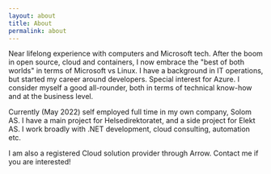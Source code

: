 ```yaml
---
layout: about
title: About
permalink: about
---
```


Near lifelong experience with computers and Microsoft tech. After the boom in open source, cloud and containers, I now embrace the "best of both worlds" in terms of Microsoft vs Linux. I have a background in IT operations, but started my career around developers. Special interest for Azure. I consider myself a good all-rounder, both in terms of technical know-how and at the business level.

Currently (May 2022) self employed full time in my own company, Solom AS. I have a main project for Helsedirektoratet, and a side project for Elekt AS. I work broadly with .NET development, cloud consulting, automation etc.

I am also a registered Cloud solution provider through Arrow. Contact me if you are interested!